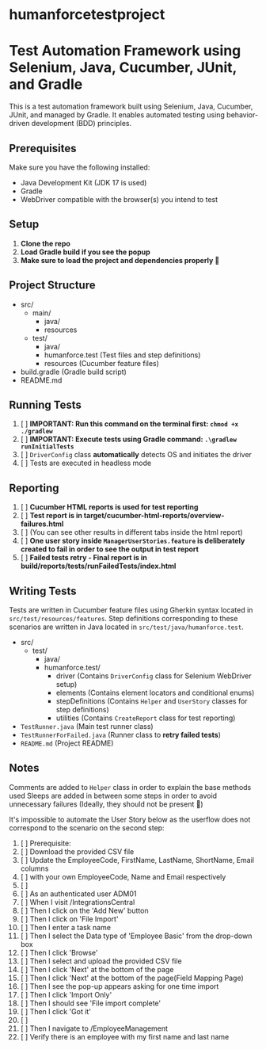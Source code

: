 # humanforcetestproject

# Test Automation Framework using Selenium, Java, Cucumber, JUnit, and Gradle

This is a test automation framework built using Selenium, Java, Cucumber, JUnit, and managed by Gradle.
It enables automated testing using behavior-driven development (BDD) principles.

## Prerequisites

Make sure you have the following installed:

- Java Development Kit (JDK 17 is used)
- Gradle
- WebDriver compatible with the browser(s) you intend to test

## Setup

1. **Clone the repo**
2. **Load Gradle build if you see the popup**
3. **Make sure to load the project and dependencies properly 🌚**

## Project Structure

- src/
    - main/
        - java/                          
        - resources
    - test/
        - java/                          
        - humanforce.test (Test files and step definitions)
        - resources   (Cucumber feature files)
- build.gradle (Gradle build script)
- README.md

## Running Tests

1. [ ] **IMPORTANT: Run this command on the terminal first: `chmod +x ./gradlew`**
2. [ ] **IMPORTANT: Execute tests using Gradle command: `.\gradlew runInitialTests`**
3. [ ] `DriverConfig` class **automatically** detects OS and initiates the driver
4. [ ] Tests are executed in headless mode

## Reporting

1. [ ] **Cucumber HTML reports is used for test reporting**
2. [ ] **Test report is in target/cucumber-html-reports/overview-failures.html**
3. [ ] (You can see other results in different tabs inside the html report)
4. [ ] **One user story inside `ManagerUserStories.feature` is deliberately created to fail in order to see the output in test report**
5. [ ] **Failed tests retry - Final report is in build/reports/tests/runFailedTests/index.html**

## Writing Tests

Tests are written in Cucumber feature files using Gherkin syntax located in `src/test/resources/features`.
Step definitions corresponding to these scenarios are written in Java located in `src/test/java/humanforce.test`.

- src/
    - test/
        - java/
        - humanforce.test/
            - driver (Contains `DriverConfig` class for Selenium WebDriver setup)
            - elements (Contains element locators and conditional enums)
            - stepDefinitions (Contains `Helper` and `UserStory` classes for step definitions)
            - utilities (Contains `CreateReport` class for test reporting)
- `TestRunner.java` (Main test runner class)
- `TestRunnerForFailed.java` (Runner class to **retry failed tests**)
- `README.md` (Project README)

## Notes

Comments are added to `Helper` class in order to explain the base methods used
Sleeps are added in between some steps in order to avoid unnecessary failures
(Ideally, they should not be present 🌚)

It's impossible to automate the User Story below as the userflow does not correspond to the scenario on the second step:
1. [ ]    Prerequisite:
2. [ ]    Download the provided CSV file
3. [ ]    Update the EmployeeCode, FirstName, LastName, ShortName, Email columns
4. [ ]    with your own EmployeeCode, Name and Email respectively
5. [ ] 
6. [ ] As an authenticated user <Admin> ADM01
7. [ ] When I visit <Test instance>/IntegrationsCentral
8. [ ] Then I click on the 'Add New' button
9. [ ] Then I click on 'File Import'
10. [ ] Then I enter a task name
11. [ ] Then I select the Data type of 'Employee Basic' from the drop-down box
12. [ ] Then I click 'Browse'
13. [ ] Then I select and upload the provided CSV file
14. [ ] Then I click 'Next' at the bottom of the page
15. [ ] Then I click 'Next' at the bottom of the page(Field Mapping Page)
16. [ ] Then I see the pop-up appears asking for one time import
17. [ ] Then I click 'Import Only'
18. [ ] Then I should see 'File import complete'
19. [ ] Then I click 'Got it'
20. [ ] 
21. [ ] Then I navigate to <Test instance>/EmployeeManagement
22. [ ] Verify there is an employee with my first name and last name
